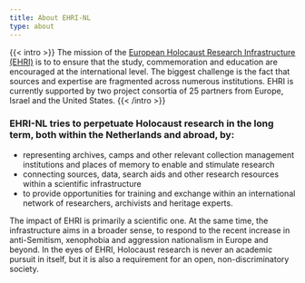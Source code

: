 ```yaml
---
title: About EHRI-NL
type: about
---
```


{{< intro >}}
The mission of the [European Holocaust Research Infrastructure (EHRI)](https://www.ehri-project.eu) is to 
to ensure that the study, commemoration and education are encouraged at the international level. The biggest challenge 
is the fact that sources and expertise are fragmented across numerous institutions. EHRI is 
currently supported by two project consortia of 25 partners from Europe, Israel and the United States.
{{< /intro >}}

### EHRI-NL tries to perpetuate Holocaust research in the long term, both within the Netherlands and abroad, by:

 * representing archives, camps and other relevant collection management institutions and places of memory to enable and stimulate research
 * connecting sources, data, search aids and other research resources within a scientific infrastructure
 * to provide opportunities for training and exchange within an international network of researchers, archivists and heritage experts.

The impact of EHRI is primarily a scientific one. At the same time, the infrastructure aims
in a broader sense, to respond to the recent increase in anti-Semitism, xenophobia and aggression
nationalism in Europe and beyond. In the eyes of EHRI, Holocaust research is never an academic pursuit
in itself, but it is also a requirement for an open, non-discriminatory society.